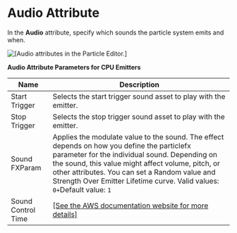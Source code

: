 # Audio Attribute<a name="particle-editor-reference-audio"></a>

In the **Audio** attribute, specify which sounds the particle system emits and when\.

![\[Audio attributes in the Particle Editor.\]](http://docs.aws.amazon.com/lumberyard/latest/userguide/images/particles/particle-editor-audio.png)


**Audio Attribute Parameters for CPU Emitters**  

| Name | Description | 
| --- | --- | 
| Start Trigger | Selects the start trigger sound asset to play with the emitter\. | 
| Stop Trigger | Selects the stop trigger sound asset to play with the emitter\. | 
| Sound FXParam | Applies the modulate value to the sound\. The effect depends on how you define the particlefx parameter for the individual sound\. Depending on the sound, this value might affect volume, pitch, or other attributes\. You can set a Random value and Strength Over Emitter Lifetime curve\. Valid values: `0+`Default value: `1`  | 
| Sound Control Time |  [\[See the AWS documentation website for more details\]](http://docs.aws.amazon.com/lumberyard/latest/userguide/particle-editor-reference-audio.html)  | 